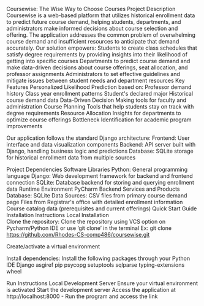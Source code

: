 Coursewise: The Wise Way to Choose Courses
Project Description
Coursewise is a web-based platform that utilizes historical enrollment data to predict future course demand, helping students, departments, and administrators make informed decisions about course selection and offering. The application addresses the common problem of overwhelming course demand and insufficient resources to anticipate that demand accurately.
Our solution empowers:
Students to create class schedules that satisfy degree requirements by providing insights into their likelihood of getting into specific courses
Departments to predict course demand and make data-driven decisions about course offerings, seat allocation, and professor assignments
Administrators to set effective guidelines and mitigate issues between student needs and department resources
Key Features
Personalized Likelihood Prediction based on:
Professor demand history
Class year enrollment patterns
Student's declared major
Historical course demand data
Data-Driven Decision Making tools for faculty and administration
Course Planning Tools that help students stay on track with degree requirements
Resource Allocation Insights for departments to optimize course offerings
Bottleneck Identification for academic program improvements
 
Our application follows the standard Django architecture:
Frontend: User interface and data visualization components
Backend: API server built with Django, handling business logic and predictions
Database: SQLite storage for historical enrollment data from multiple sources

Project Dependencies
Software Libraries
Python: General programming language
Django: Web development framework for backend and frontend connection
SQLite: Database backend for storing and querying enrollment data
Runtime Environment
PyCharm
Backend Services and Products
Database:
SQLite 
Data Sources:
CSV files from primary course demand page
Files from Registrar's office with detailed enrollment information
Course catalog data (prerequisites and current offerings)
Quick Start Guide
Installation Instructions
Local Installation			
Clone the repository: 
	Clone the repository using VCS option on Pycharm/Python IDE or use ‘git clone’ in the terminal
Ex: git clone https://github.com/Rhodes-CS-comp486/coursewise.git


Create/activate a virtual environment


Install dependencies:
Install the following packages through your Python IDE
Django
asgiref
pip
psycopg
setuptools
sqlparse
typing-extensions
wheel


Run Instructions
Local Development Server
Ensure your virtual environment is activated
Start the development server
Access the application at http://localhost:8000
	- Run the program and access the link
